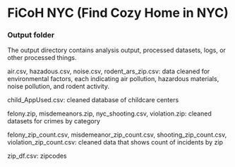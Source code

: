 # FiCoH NYC (Find Cozy Home in NYC)

### Output folder

The output directory contains analysis output, processed datasets, logs, or other processed things.

air.csv, hazadous.csv, noise.csv, rodent_ars_zip.csv: data cleaned for environmental factors, each indicating air pollution, hazardous materials, noise pollution, and rodent activity.


child_AppUsed.csv: cleaned database of childcare centers


felony.zip, misdemeanors.zip, nyc_shooting.csv, violation.zip: cleaned datasets for crimes by category


felony_zip_count.csv, misdemeanor_zip_count.csv, shooting_zip_count.csv, violation_zip_count.csv: cleaned data that shows count of incidents by zip


zip_df.csv: zipcodes
